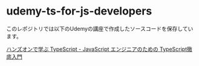 # udemy-ts-for-js-developers

このレポジトリでは以下のUdemyの講座で作成したソースコードを保存しています。<br>

[ハンズオンで学ぶ TypeScript - JavaScript エンジニアのための TypeScript徹底入門](https://www.udemy.com/course/ts-for-js-developers/)
